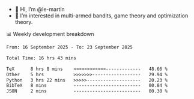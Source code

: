 - 👋 Hi, I’m @le-martin
- 👀 I’m interested in multi-armed bandits, game theory and optimization theory.
<!---- 💞️ I’m looking to collaborate on ...
- 📫 How to reach me ...-->

<!---
Tutorial for using WakaTime stats in GitHub profile: https://github.com/athul/waka-readme
-->

📊 Weekly development breakdown
<!--START_SECTION:waka-->

```txt
From: 16 September 2025 - To: 23 September 2025

Total Time: 16 hrs 43 mins

TeX      8 hrs 8 mins    >>>>>>>>>>>>-------------   48.66 %
Other    5 hrs           >>>>>>>------------------   29.94 %
Python   3 hrs 22 mins   >>>>>--------------------   20.23 %
BibTeX   8 mins          -------------------------   00.84 %
JSON     2 mins          -------------------------   00.30 %
```

<!--END_SECTION:waka-->

<!---
le-martin/le-martin is a ✨ special ✨ repository because its `README.md` (this file) appears on your GitHub profile.
You can click the Preview link to take a look at your changes.
--->
